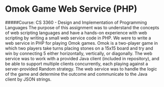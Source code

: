 # Omok Game Web Service (PHP)
#####Course: CS 3360 - Design and Implementation of Programming Languages
The purpose of this assignment was to understand the concepts of web scripting languages and have a hands-on experience with web scripting by writing a small web service code in PHP. We were to write a web service in PHP for playing Omok games. Omok is a two-player game in which two players take turns placing stones on a 15x15 board and try and win by connecting 5 either horizontally, vertically, or diagonally. The web service was to work with a provided Java client (included in repository), and be able to support multiple clients concurrently, each playing against a server-provided Random strategy. The web service was to handle the logic of the game and determine the outcome and communicate to the Java client by JSON strings. 